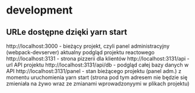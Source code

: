 # development

## URLe dostępne dzięki yarn start

http://localhost:3000 - bieżący projekt, czyli panel administracyjny (webpack-devserver) aktualny podgląd projektu reactowego 
http://localhost:3131 - strona pizzerii dla klientów
http://localhost:3131/api - url API projektu
http://localhost:3131/api/db - podgląd całej bazy danych w API
http://localhost:3131/panel - stan bieżącego projektu (panel adm.) z momentu uruchomienia yarn start (strona pod tym adresem nie będzie się zmieniała na żywo wraz ze zmianami wprowadzonyymi w plikach projektu)